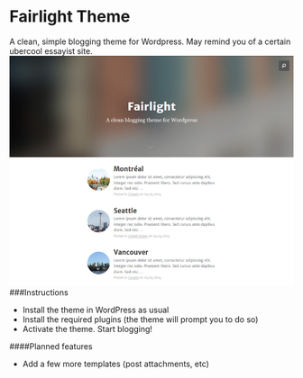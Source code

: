 Fairlight Theme
===================
A clean, simple blogging theme for Wordpress. May remind you of a certain ubercool essayist site.
![ScreenShot](screenshot.jpg)
###Instructions
* Install the theme in WordPress as usual
* Install the required plugins (the theme will prompt you to do so)
* Activate the theme. Start blogging!

####Planned features
* Add a few more templates (post attachments, etc)


